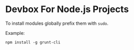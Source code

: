 # Devbox For Node.js Projects

To install modules globally prefix them with `sudo`.

Example:

    npm install -g grunt-cli